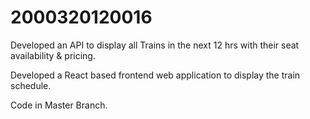 # 2000320120016
Developed an API to display all Trains in the next 12 hrs with their seat availability & pricing.

Developed a React based frontend web application to display the train schedule.

Code in Master Branch.
